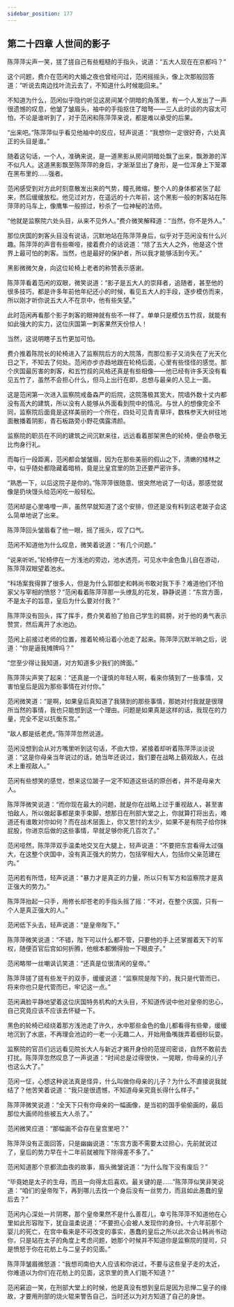 ```yaml
---
sidebar_position: 177
---
```


## 第二十四章 **人世间的影子**

陈萍萍尖声一笑，搓了搓自己有些粗糙的手指头，说道：“五大人现在在京都吗？”

这个问题，费介在范闲的大婚之夜也曾经问过，范闲摇摇头，像上次那般回答道：“听说去南边找叶流云去了，不知道什么时候能回来。”

不知道为什么，范闲似乎隐约听见这房间某个阴暗的角落里，有一个人发出了一声很遗憾的叹息，他皱了皱眉头，袖中的手指抠住了暗弩——三人此时谈的内容太可怕，不论是谁听到了，对于范闲和陈萍萍来说，都是难以承受的后果。

“出来吧。”陈萍萍似乎看见他袖中的反应，轻声说道：“我想你一定很好奇，六处真正的头目是谁。”

随着这句话，一个人，准确来说，是一道黑影从房间阴暗处飘了出来，飘渺渺的浑不似凡人。这道黑影飘至陈萍萍的身后，才渐渐显出了身形，是一位浑身上下笼罩在黑布里的……强者。

范闲感受到对方此时刻意散发出来的气势，瞳孔微缩，整个人的身体都紧张了起来，然后缓缓放松。他见过对方，在遥远的十六年前，这个黑影一般的刺客站在陈萍萍的马车上，像鹰隼一般掠过，秒杀了一位神秘的法师。

“他就是监察院六处头目，从来不见外人。”费介微笑解释道：“当然，你不是外人。”

那位庆国的刺客头目没有说话，沉默地站在陈萍萍身后，似乎对于范闲没有什么兴趣。陈萍萍的声音有些嘶哑，接着费介的话说道：“除了五大人之外，他是这个世界上最可怕的刺客。当然，也是最好的保护者，所以我才能够活到今天。”

黑影微微欠身，向这位轮椅上老者的称赞表示感谢。

陈萍萍看着范闲的双眼，微笑说道：“影子是五大人的崇拜者，追随者，甚至他的很多技巧，都是许多年前他年纪还小的时候，看见五大人的手段，逐步模仿而来，所以刚才听你说五大人不在京中，他有些失望。”

此时范闲再看那个影子刺客的眼神就有些不一样了。单单只是模仿五竹叔，就能有如此强大的实力，这位庆国第一刺客果然天份惊人！

当然，这说明瞎子五竹更加可怕。

费介推着陈院长的轮椅进入了监察院后方的大院落，而那位影子又消失在了光天化日之下，不知去了何处。范闲亦步亦趋地跟在轮椅后面，心里有些怪怪的感觉。那个庆国最厉害的刺客，和五竹叔的风格还真是有些相像——他已经有许多天没有看见五竹了，虽然不会担心什么，但马上出行在即，总想与最亲的人见上一面。

这是范闲第一次进入监察院戒备森严的后院，这院落极其宽大，院墙外数十丈内都没有高大的建筑，所以没有人能够从外面看到院中的情况。与世人的想像完全不同，监察院后面竟是这样美丽的一个所在，四处可见青青草坪，数株参天大树往地面散播着阴影，青石板路旁小野花偶露清颜。

监察院的职员在不同的建筑之间沉默来往，远远看着那架黑色的轮椅，便会恭敬无比佝身行礼。

而每行一段距离，范闲都会皱皱眉，因为在那些美丽的假山之下，清嫩的矮林之中，似乎随处都隐藏着暗梢，竟是比皇宫里的防卫还要严密许多。

“熟悉一下，以后这院子是你的。”陈萍萍很随意、很突然地说了一句话，那感觉就像是扔块馒头给范闲吃一般轻松。

范闲却是心里咯噔一声，虽然早就知道了这个安排，但还是没有料到这老跛子会这么简单地说了出来。

陈萍萍回头皱眉看了他一眼，摇了摇头，叹了口气。

范闲不知道他为什么叹息，微笑着说道：“有几个问题。”

“说来听听。”轮椅停在一方浅池的旁边，池水透亮，可见水中金色鱼儿自在游动，陈萍萍双眼望着池水。

“科场案我得罪了很多人，但是为什么郭御史和韩尚书敢对我下手？难道他们不怕家父与宰相的愤怒？”范闲看着陈萍萍那一头缭乱的花发，静静说道：“东宫方面，不是太子的旨意，皇后为什么要对付我？”

陈萍萍没有回头，挥了挥手，费介笑着拍了拍自己学生的肩膀，对于他的勇气表示赞赏，然后离开了水池边。

范闲上前接过老师的位置，推着轮椅沿着小池走了起来。陈萍萍沉默半晌之后，说道：“你是逼我摊牌吗？”

“您至少得让我知道，对方知道多少我们的牌面。”

陈萍萍尖声笑了起来：“还真是一个谨慎的年轻人啊，看来你猜到了一些事情，又害怕皇后是因为那些事情在对付你。”

范闲微笑道：“是啊，如果皇后真知道了我猜到的那些事情，那她对付我就是很理所当然的事情，我也只能想到这一个理由。问题是如果真是这样的话，我现在的力量，完全不足以抗衡东宫。”

“敌人都是纸老虎。”陈萍萍忽然说道。

范闲没想到会从对方嘴里听到这句话，不由大惊，紧接着却听着陈萍萍淡淡说道：“这是你母亲当年说过的话，她当年还说过，我们要在战略上藐观敌人，在战术上重视敌人。”

范闲有些想笑的感觉，想来这位跛子一定不知道这些话的原创者，并不是母亲大人。

陈萍萍微笑说道：“而你现在最大的问题，就是你在战略上过于重视敌人，甚至害怕敌人，所以做起事都是束手束脚，想那日在刑部大堂之上，你就算打将出去，难道还有谁敢对你如何？而在战术层面上，你又思忖的太少，如果不是有院子给你抹屁股，你进京后做的这些事情，早就足够你死几百次了。”

范闲哑然，陈萍萍双手温柔地交叉在大腿上，轻声说道：“不要把东宫看得太过强大，在这整个庆国中，没有真正强大的势力，包括宰相大人，包括你父亲范建在内。”

范闲若有所悟，轻声说道：“暴力才是真正的力量，所以只有军方和监察院才是真正强大的势力。”

陈萍萍抬起一只手，用修长却苍老的手指头摇了摇：“不对，在整个庆国，只有一个人是真正强大的人。”

范闲低下头去，轻声说道：“是皇帝陛下。”

陈萍萍微笑说道：“不错，陛下可以什么都不管，只要他的手上还掌握着天下的军权，随便百官后宫如何折腾，他根本都懒得抬一下眼皮子。”

范闲略带一丝嘲讽讥笑道：“还真是位很清闲的皇帝。”

陈萍萍搓了搓有些发干的双手，缓缓说道：“监察院是陛下的，我只是代管而已，将来你也只是代管而已，牢记这一点。”

范闲满脸平静地望着这位庆国特务机构的大头目，不知道传说中他对皇帝的忠心，自己究竟应该不应该去怀疑一下。

黑色的轮椅已经绕着那方浅池走了许久，水中那些金色的鱼儿都看得有些晕，缓缓地沉到了水底，不再理会池边的一老一小无趣二人，开始用鱼嘴拨弄着细砂玩耍。

监察院的官员们远远看见院长大人与新近才揭开身份的范提司密谈，自然不敢前去打扰。陈萍萍忽然叹息了一声说道：“时间总是过得很快，一晃眼，你母亲的儿子也这么大了。”

范闲一怔，心想这种说法真是怪异，什么叫做你母亲的儿子？为什么不直接说我就结了？他苦笑着说道：“我只是很遗憾，不知道母亲究竟长得什么样子。”

陈萍萍微笑说道：“全天下只有你母亲的一幅画像，是当初的国手偷偷画的，最后那位大画师险些被五大人杀了。”

范闲微笑应道：“那幅画不会存在皇宫里吧？”

陈萍萍没有正面回答，只是幽幽说道：“东宫方面不需要太过担心，先前就说过了，皇后的势力早在十二年前就被陛下除得差不多了。”

范闲知道那个京都流血夜的故事，眉头微皱说道：“为什么陛下没有废后？”

“毕竟她是太子的生母，而且一向得太后喜欢。最关键的是……”陈萍萍似笑非笑说道：“咱们的皇帝陛下，再到哪儿去找一个身后没有一丝势力，而且如此愚蠢的皇后去？”

范闲内心深处一片阴寒，那个皇帝果然不是什么善茬儿，幸亏陈萍萍不知道他在心里如此形容陛下，犹自温柔说道：“不要担心会被人发现你的身份。十六年前那个婴儿的死亡，在宫中看来是不可改变的事实，愚蠢的皇后之所以此次会让韩尚书动你，只是站在太子的角度上考虑问题，她那个时候并不知道你是监察院的提司，只是愤怒于你在花舫上与二皇子的见面。”

陈萍萍皱眉微怒道：“我想司南伯大人应该和你说过，不要与这些皇子走的太近，你难道以为你们在花舫上的见面，这京里的贵人们能不知道？”

范闲窘迫一笑，在刑部大堂上的时候，他是真没有想到皇后是因为忌惮二皇子的缘故，才要用刑部的烧火辊来警告自己，当时还以为对方知道了自己的身世。

